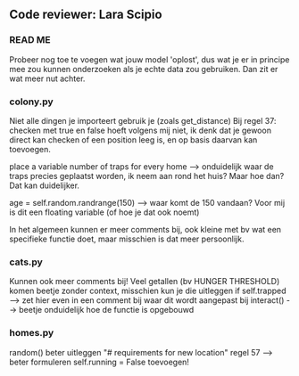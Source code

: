 ## Code reviewer: Lara Scipio

### READ ME
Probeer nog toe te voegen wat jouw model 'oplost', dus wat je er in principe mee zou kunnen onderzoeken als je echte data zou gebruiken. Dan zit er wat meer nut achter.

### colony.py
Niet alle dingen je importeert gebruik je (zoals get_distance)
Bij regel 37: checken met true en false hoeft volgens mij niet, ik denk dat je gewoon direct kan checken of een position leeg is, en op basis daarvan kan toevoegen.

place a variable number of traps for every home
--> onduidelijk waar de traps precies geplaatst worden, ik neem aan rond het huis? Maar hoe dan? Dat kan duidelijker.

age = self.random.randrange(150) --> waar komt de 150 vandaan? Voor mij is dit een floating variable (of hoe je dat ook noemt)

In het algemeen kunnen er meer comments bij, ook kleine met bv wat een specifieke functie doet, maar misschien is dat meer persoonlijk.

### cats.py
Kunnen ook meer comments bij!
Veel getallen (bv HUNGER THRESHOLD) komen beetje zonder context, misschien kun je die uitleggen
if self.trapped --> zet hier even in een comment bij waar dit wordt aangepast 
bij interact() --> beetje onduidelijk hoe de functie is opgebouwd 

### homes.py
random() beter uitleggen 
"# requirements for new location" regel 57 --> beter formuleren
self.running = False toevoegen! 